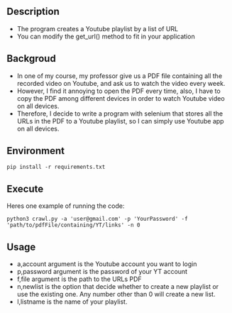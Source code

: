 ## Description
- The program creates a Youtube playlist by a list of URL
- You can modify the get_url() method to fit in your application

## Backgroud
- In one of my course, my professor give us a PDF file containing all the recorded video on Youtube, and ask us to watch the video every week. 
- However, I find it annoying to open the PDF every time, also, I have to copy the PDF among different devices in order to watch Youtube video on all devices.
- Therefore, I decide to write a program with selenium that stores all the URLs in the PDF to a Youtube playlist, so I can simply use Youtube app on all devices.
## Environment
```shell
pip install -r requirements.txt
```
## Execute
Heres one example of running the code:
```shell
python3 crawl.py -a 'user@gmail.com' -p 'YourPassword' -f 'path/to/pdfFile/containing/YT/links' -n 0
```
## Usage
- a,account argument is the Youtube account you want to login
- p,password argument is the password of your YT account
- f,file argument is the path to the URLs PDF
- n,newlist is the option that decide whether to create a new playlist or use the existing one. Any number other than 0 will create a new list.
- l,listname is the name of your playlist.
